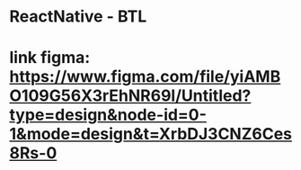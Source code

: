 # ReactNative - BTL
# link figma: https://www.figma.com/file/yiAMBO109G56X3rEhNR69l/Untitled?type=design&node-id=0-1&mode=design&t=XrbDJ3CNZ6Ces8Rs-0

